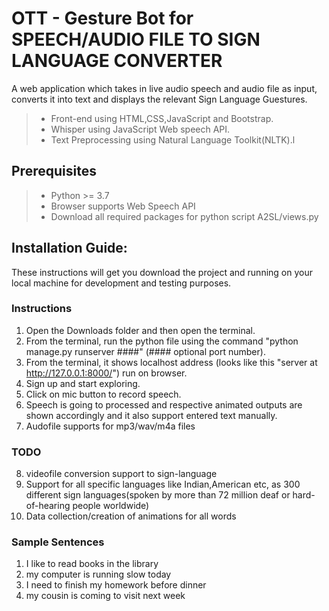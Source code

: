 # OTT - Gesture Bot for SPEECH/AUDIO FILE TO SIGN LANGUAGE CONVERTER
A web application which takes in live audio speech and audio file as input, converts it into text and displays the relevant Sign Language Guestures.

>- Front-end using HTML,CSS,JavaScript and Bootstrap.
>- Whisper using JavaScript Web speech API.
>- Text Preprocessing using Natural Language Toolkit(NLTK).l


## Prerequisites

>- Python >= 3.7
>- Browser supports Web Speech API
>- Download all required packages for python script A2SL/views.py


## Installation Guide:

These instructions will get you download the project and running on your local machine for development and testing purposes.


### Instructions

1. Open the Downloads folder and then open the terminal.
2. From the terminal, run the python file using the command "python manage.py runserver ####" (#### optional port number).
3. From the terminal, it shows localhost address (looks like this "server at http://127.0.0.1:8000/") run on browser.
4. Sign up and start exploring.
5. Click on mic button to record speech.
6. Speech is going to processed and respective animated outputs are shown accordingly and it also support entered text manually.
7. Audofile supports for mp3/wav/m4a files
### TODO

8. videofile conversion support to sign-language
9. Support for all specific languages like Indian,American etc, as 300 different sign languages(spoken by more than 72 million deaf or hard-of-hearing people worldwide)
10. Data collection/creation of animations for all words

### Sample Sentences
1. I like to read books in the library
2. my computer is running slow today
3. I need to finish my homework before dinner
4. my cousin is coming to visit next week


